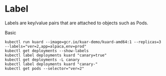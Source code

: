 # Label

Labels are key/value pairs that are attached to objects such as Pods.

Basic

```
kubectl run kuard --image=gcr.io/kuar-demo/kuard-amd64:1 --replicas=3 --labels="ver=2,app=alpaca,env=prod"
kubectl get deployments --show-labels
kubectl label deployments kuard "canary=true"
kubectl get deployments -L canary
kubectl label deployments kuard "canary-"
kubectl get pods --selector="ver=2"
```
